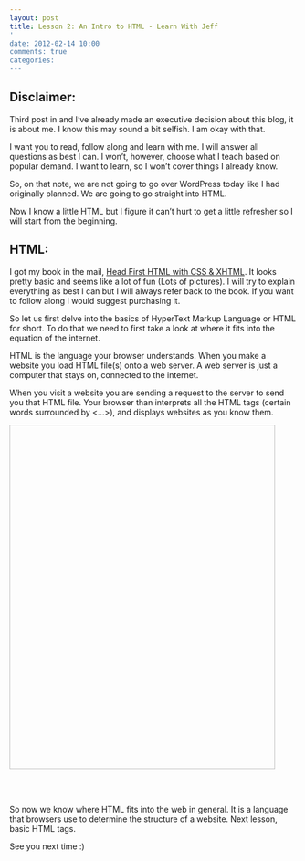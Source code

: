 ```yaml
---
layout: post
title: Lesson 2: An Intro to HTML - Learn With Jeff
'
date: 2012-02-14 10:00
comments: true
categories:
---
```


Disclaimer:
----------
Third post in and I’ve already made an executive decision about this blog, it is about me. I know this may sound a bit selfish. I am okay with that.

I want you to read, follow along and learn with me. I will answer all questions as best I can. I won’t, however, choose what I teach based on popular demand. I want to learn, so I won’t cover things I already know.

So, on that note, we are not going to go over WordPress today like I had originally planned. We are going to go straight into HTML.

Now I know a little HTML but I figure it can’t hurt to get a little refresher so I will start from the beginning.

HTML:
-----

I got my book in the mail, [Head First HTML with CSS & XHTML]("http://www.headfirstlabs.com/books/hfhtml/"). It looks pretty basic and seems like a lot of fun (Lots of pictures). I will try to explain everything as best I can but I will always refer back to the book. If you want to follow along I would suggest purchasing it.

So let us first delve into the basics of HyperText Markup Language or HTML for short. To do that we need to first take a look at where it fits into the equation of the internet.

HTML is the language your browser understands. When you make a website you load HTML file(s) onto a web server. A web server is just a computer that stays on, connected to the internet.

When you visit a website you are sending a request to the server to send you that HTML file. Your browser than interprets all the HTML tags (certain words surrounded by <…>), and displays websites as you know them.

<img csrc = "images/circleofweb.jpg" alt="" width="465" height="603">

 

<br>So now we know where HTML fits into the web in general. It is a language that browsers use to determine the structure of a website. Next lesson, basic HTML tags.

See you next time :)

